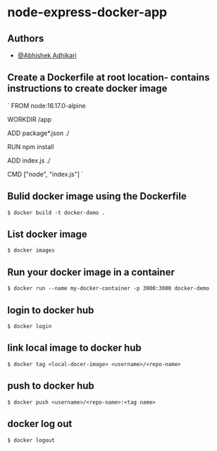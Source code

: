 # node-express-docker-app

## Authors

- [@Abhishek Adhikari](https://github.com/Ad-Abhishek)

## Create a Dockerfile at root location- contains instructions to create docker image

`
  FROM node:16.17.0-alpine
 
  WORKDIR /app
 
  ADD package*.json ./
 
  RUN npm install
 
  ADD index.js ./
 
  CMD ["node", "index.js"]
`


## Bulid docker image using the Dockerfile

 `$ docker build -t docker-demo .` 



## List docker image

 `$ docker images`



## Run your docker image in a container

 `$ docker run --name my-docker-container -p 3000:3000 docker-demo` 



## login to docker hub

 `$ docker login`



## link local image to docker hub

 `$ docker tag <local-docer-image> <username>/<repo-name>`



## push to docker hub

 `$ docker push <username>/<repo-name>:<tag name>`



## docker log out

  `$ docker logout`